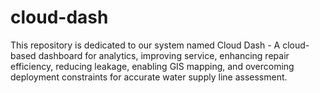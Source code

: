 # cloud-dash
This repository is dedicated to our system named Cloud Dash - A cloud-based dashboard for analytics, improving service, enhancing repair efficiency, reducing leakage, enabling GIS mapping, and overcoming deployment constraints for accurate water supply line assessment.
